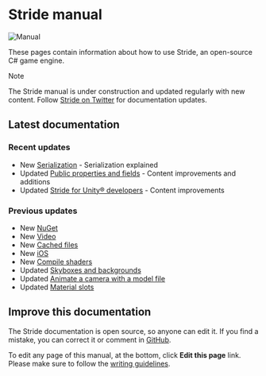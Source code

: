 # Stride manual

![Manual](get-started/media/game-editor-scene.jpg)

These pages contain information about how to use Stride, an open-source C# game engine.

> [!Note]
> The Stride manual is under construction and updated regularly with new content. Follow [Stride on Twitter](https://twitter.com/stridedotnet?lang=en) for documentation updates.

## Latest documentation

### Recent updates

- <span class="badge text-bg-success">New</span> [Serialization](scripts/serialization.md) - Serialization explained
- <span class="badge text-bg-info">Updated</span> [Public properties and fields](scripts/public-properties-and-fields.md) - Content improvements and additions
- <span class="badge text-bg-info">Updated</span> [Stride for Unity® developers](stride-for-unity-developers/index.md) - Content improvements

### Previous updates

- <span class="badge text-bg-success">New</span> [NuGet](nuget/index.md)
- <span class="badge text-bg-success">New</span> [Video](video/index.md)
- <span class="badge text-bg-success">New</span> [Cached files](files-and-folders/cached-files.md)
- <span class="badge text-bg-success">New</span> [iOS](platforms/ios.md)
- <span class="badge text-bg-success">New</span> [Compile shaders](graphics/effects-and-shaders/compile-shaders.md)
- <span class="badge text-bg-info">Updated</span> [Skyboxes and backgrounds](graphics/textures/skyboxes-and-backgrounds.md)
- <span class="badge text-bg-info">Updated</span> [Animate a camera with a model file](graphics/cameras/animate-a-camera-with-a-model-file.md)
- <span class="badge text-bg-info">Updated</span> [Material slots](graphics/materials/material-slots.md)

## Improve this documentation

The Stride documentation is open source, so anyone can edit it. If you find a mistake, you can correct it or comment in [GitHub](https://github.com/stride3d/stride-docs).

To edit any page of this manual, at the bottom, click **Edit this page** link. Please make sure to follow the [writing guidelines](https://github.com/stride3d/stride-docs/wiki).
